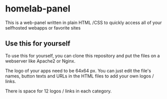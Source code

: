 # homelab-panel
This is a web-panel written in plain HTML /CSS to quickly access all 
of your selfhosted webapps or favorite sites

## Use this for yourself

To use this for yourself, you can clone this repository and put the files on 
a webserver like Apache2 or Nginx.

The logo of your apps need to be 64x64 px. You can just edit the file's names, button texts and URLs 
in the HTML files to add your own logos / links.

There is space for 12 logos / links in each category.

